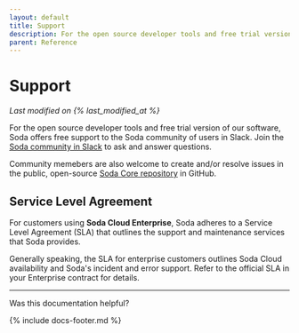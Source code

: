 ```yaml
---
layout: default
title: Support
description: For the open source developer tools and free trial version of our software, Soda offers free support to the Soda community of users in Slack.
parent: Reference
---
```


# Support
*Last modified on {% last_modified_at %}*

For the open source developer tools and free trial version of our software, Soda offers free support to the Soda community of users in Slack. Join the <a href="https://community.soda.io/slack" target="_blank"> Soda community in Slack</a> to ask and answer questions.
<br />

Community memebers are also welcome to create and/or resolve issues in the public, open-source <a href="https://github.com/sodadata/soda-core" target="_blank"> Soda Core repository</a> in GitHub.  

## Service Level Agreement

For customers using **Soda Cloud Enterprise**, Soda adheres to a Service Level Agreement (SLA) that outlines the support and maintenance services that Soda provides.

Generally speaking, the SLA for enterprise customers outlines Soda Cloud availability and Soda's incident and error support. Refer to the official SLA in your Enterprise contract for details.

---

Was this documentation helpful?

<!-- LikeBtn.com BEGIN -->
<span class="likebtn-wrapper" data-theme="tick" data-i18n_like="Yes" data-ef_voting="grow" data-show_dislike_label="true" data-counter_zero_show="true" data-i18n_dislike="No"></span>
<script>(function(d,e,s){if(d.getElementById("likebtn_wjs"))return;a=d.createElement(e);m=d.getElementsByTagName(e)[0];a.async=1;a.id="likebtn_wjs";a.src=s;m.parentNode.insertBefore(a, m)})(document,"script","//w.likebtn.com/js/w/widget.js");</script>
<!-- LikeBtn.com END -->

{% include docs-footer.md %}